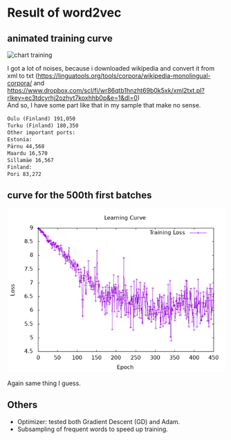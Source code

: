 # Result of word2vec

## animated training curve

![chart training](curve3/animation.gif)

I got a lot of noises, because i downloaded wikipedia and convert it from xml to txt (https://linguatools.org/tools/corpora/wikipedia-monolingual-corpora/ and https://www.dropbox.com/scl/fi/wr86qtb1hnzht69b0k5xk/xml2txt.pl?rlkey=ec3tdcyrhj2ozhyt7koxhhb0p&e=1&dl=0) 
<br> And so, I have some part like that in my sample that make no sense.

```text
Oulu (Finland) 191,050
Turku (Finland) 180,350
Other important ports:
Estonia:
Pärnu 44,568
Maardu 16,570
Sillamäe 16,567
Finland:
Pori 83,272
```

## curve for the 500th first batches

![chart training](curve4/curve_batch450.png)

Again same thing I guess.
<br>

## Others

- Optimizer: tested both Gradient Descent (GD) and Adam.
- Subsampling of frequent words to speed up training.